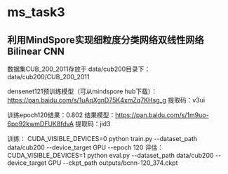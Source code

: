 # ms_task3

## 利用MindSpore实现细粒度分类网络双线性网络Bilinear CNN

数据集CUB_200_2011存放于 data/cub200目录下：data/cub200/CUB_200_2011

densenet121预训练模型（可从mindspore hub下载）：https://pan.baidu.com/s/1uAqXgnD75K4xmZq7KHsg_g
提取码：v3ui

训练epoch120结果：0.802
结果模型：https://pan.baidu.com/s/1m9uo-6po92kwmDFUK8fdvA
提取码：jid3

训练：
CUDA_VISIBLE_DEVICES=0 python train.py --dataset_path data/cub200 --device_target GPU --epoch 120
评估：
CUDA_VISIBLE_DEVICES=1 python eval.py --dataset_path data/cub200 --device_target GPU --ckpt_path outputs/bcnn-120_374.ckpt


